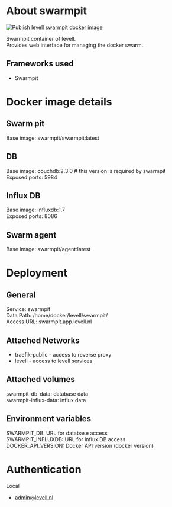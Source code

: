 # About swarmpit  
[![Publish levell swarmpit docker image](https://github.com/jimmylevell/swarmpit/actions/workflows/action.yml/badge.svg)](https://github.com/jimmylevell/swarmpit/actions/workflows/action.yml)  

Swarmpit container of levell.  
Provides web interface for managing the docker swarm.  

## Frameworks used
- Swarmpit 

# Docker image details 
## Swarm pit
Base image: swarmpit/swarmpit:latest

## DB
Base image: couchdb:2.3.0     # this version is required by swarmpit   
Exposed ports: 5984  

## Influx DB
Base image: influxdb:1.7  
Exposed ports: 8086  

## Swarm agent
Base image: swarmpit/agent:latest  

# Deployment
## General
Service: swarmpit  
Data Path: /home/docker/levell/swarmpit/  
Access URL: swarmpit.app.levell.nl  

## Attached Networks
- traefik-public - access to reverse proxy
- levell - access to levell services

## Attached volumes
swarmpit-db-data: database data  
swarmpit-influx-data: influx data  

## Environment variables 
SWARMPIT_DB: URL for database access  
SWARMPIT_INFLUXDB: URL for influx DB access  
DOCKER_API_VERSION: Docker API version (docker version)  

# Authentication
Local  
- admin@levell.nl
